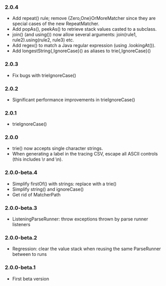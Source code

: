 ### 2.0.4

* Add repeat() rule; remove {Zero,One}OrMoreMatcher since they are special cases
  of the new RepeatMatcher.
* Add popAs(), peekAs() to retrieve stack values casted to a subclass.
* join() (and using()) now allow several arguments: join(rule1,
  rule2).using(rule2, rule3) etc.
* Add regex() to match a Java regular expression (using .lookingAt()).
* Add longestString{,IgnoreCase}() as aliases to trie{,IgnoreCase}()

### 2.0.3

* Fix bugs with trieIgnoreCase()

### 2.0.2

* Significant performance improvements in trieIgnoreCase()

### 2.0.1

* trieIgnoreCase()

### 2.0.0

* trie() now accepts single character strings.
* When generating a label in the tracing CSV, escape all ASCII controls (this
  includes \r and \n).

### 2.0.0-beta.4

* Simplify firstOf() with strings: replace with a trie()
* Simplify string() and ignoreCase()
* Get rid of MatcherPath

### 2.0.0-beta.3

* ListeningParseRunner: throw exceptions thrown by parse runner listeners

### 2.0.0-beta.2

* Regression: clear the value stack when reusing the same ParseRunner between to
  runs

### 2.0.0-beta.1

* First beta version

